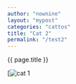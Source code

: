 ```yaml
---
author: "nownine"
layout: "mypost"
categories: "cattos"
title: "Cat 2"
permalink: "/test2"
---
```


{{ page.title }}

[![cat 1](https://cdn.britannica.com/91/181391-050-1DA18304/cat-toes-paw-number-paws-tiger-tabby.jpg)




